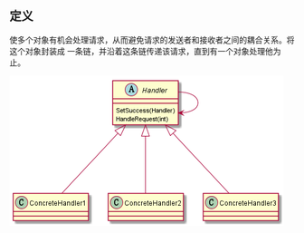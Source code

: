 ## 定义
使多个对象有机会处理请求，从而避免请求的发送者和接收者之间的耦合关系。将这个对象封装成
一条链，并沿着这条链传递该请求，直到有一个对象处理他为止。

![职责链模式](uml/ChainOfResponsibility.png)
